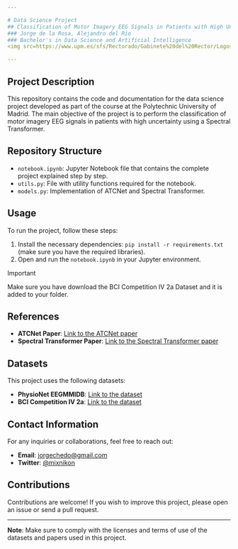 ```yaml
---

# Data Science Project
## Classification of Motor Imagery EEG Signals in Patients with High Uncertainty using a Spectral Transformer
### Jorge de la Rosa, Alejandro del Río
### Bachelor's in Data Science and Artificial Intelligence
<img src=https://www.upm.es/sfs/Rectorado/Gabinete%20del%20Rector/Logos/UPM/Logotipo%20con%20Leyenda/LOGOTIPO%20leyenda%20color%20PNG.png width=25% height=25%>

---
```


## Project Description

This repository contains the code and documentation for the data science project developed as part of the course at the Polytechnic University of Madrid. The main objective of the project is to perform the classification of motor imagery EEG signals in patients with high uncertainty using a Spectral Transformer.

## Repository Structure

- `notebook.ipynb`: Jupyter Notebook file that contains the complete project explained step by step.
- `utils.py`: File with utility functions required for the notebook.
- `models.py`: Implementation of ATCNet and Spectral Transformer.

## Usage

To run the project, follow these steps:

1. Install the necessary dependencies: `pip install -r requirements.txt` (make sure you have the required libraries).
2. Open and run the `notebook.ipynb` in your Jupyter environment.

> [!IMPORTANT]
> Make sure you have download the BCI Competition IV 2a Dataset and it is added to your folder.


## References

- **ATCNet Paper**: [Link to the ATCNet paper](https://ieeexplore.ieee.org/document/9852687)
- **Spectral Transformer Paper**: [Link to the Spectral Transformer paper](https://www.sciencedirect.com/science/article/abs/pii/S1746809423005633)

## Datasets

This project uses the following datasets:

- **PhysioNet EEGMMIDB**: [Link to the dataset](https://www.physionet.org/content/eegmmidb/1.0.0/)
- **BCI Competition IV 2a**: [Link to the dataset](https://lampx.tugraz.at/~bci/database/001-2014/description.pdf)

## Contact Information

For any inquiries or collaborations, feel free to reach out:

- **Email**: [jorgechedo@gmail.com](mailto:jorgechedo@gmail.com)
- **Twitter**: [@mixnikon](https://twitter.com/mixnikon)

## Contributions

Contributions are welcome! If you wish to improve this project, please open an issue or send a pull request.

---

**Note**: Make sure to comply with the licenses and terms of use of the datasets and papers used in this project.
